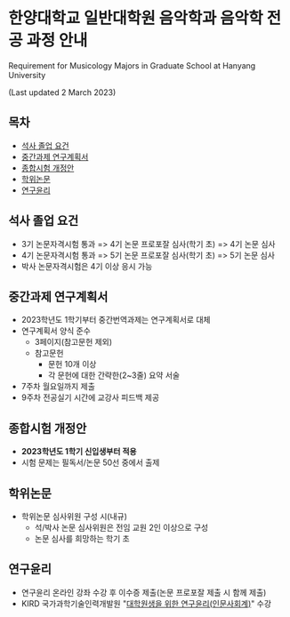 # 한양대학교 일반대학원 음악학과 음악학 전공 과정 안내
Requirement for Musicology Majors in Graduate School at Hanyang University

(Last updated 2 March 2023)

## 목차

* [석사 졸업 요건](#석사-졸업-요건)
* [중간과제 연구계획서](#중간과제-연구계획서)
* [종합시험 개정안](#종합시험-개정안)
* [학위논문](#학위논문)
* [연구윤리](#연구윤리)

## 석사 졸업 요건

* 3기 논문자격시험 통과 => 4기 논문 프로포잘 심사(학기 초) => 4기 논문 심사
* 4기 논문자격시험 통과 => 5기 논문 프로포잘 심사(학기 초) => 5기 논문 심사
* 박사 논문자격시험은 4기 이상 응시 가능

## 중간과제 연구계획서

* 2023학년도 1학기부터 중간번역과제는 연구계획서로 대체
* 연구계획서 양식 준수
    * 3페이지(참고문헌 제외)
    * 참고문헌
        * 문헌 10개 이상
        * 각 문헌에 대한 간략한(2~3줄) 요약 서술
* 7주차 월요일까지 제출
* 9주차 전공실기 시간에 교강사 피드백 제공

## 종합시험 개정안

* **2023학년도 1학기 신입생부터 적용**
* 시험 문제는 필독서/논문 50선 중에서 출제

## 학위논문

* 학위논문 심사위원 구성 시(내규)
    * 석/박사 논문 심사위원은 전임 교원 2인 이상으로 구성
    * 논문 심사를 희망하는 학기 초

## 연구윤리

* 연구윤리 온라인 강좌 수강 후 이수증 제출(논문 프로포잘 제출 시 함께 제출)
* KIRD 국가과학기술인력개발원 "[대학원생을 위한 연구윤리(인문사회계)](https://alpha-campus.kr/explore/7752247f-6ba6-4da3-b970-f4771108ca34)" 수강
